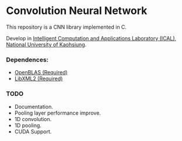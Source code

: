 # Convolution Neural Network

This repository is a CNN library implemented in C.

Develop in [Intelligent Computation and Applications Laboratory (ICAL)](http://www.ical.tw/), [National University of Kaohsiung](http://www.nuk.edu.tw/bin/home.php).

### Dependences:
- [OpenBLAS (Required)](https://www.openblas.net/)
- [LibXML2 (Required)](http://xmlsoft.org/)

### TODO
- Documentation.
- Pooling layer performance improve.
- 1D convolution.
- 1D pooling.
- CUDA Support.
